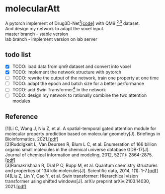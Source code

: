 # molecularAtt

A pytorch implement of Drug3D-Net[<sup>1</sup>](#refer-anchor)[[code]]((https://github.com/anny0316/Drug3D-Net)) with QM9 [<sup>2,3</sup>](#refer-anchor) dataset.  
And design my network to adapt the voxel input.  
master branch - stable version  
lab branch - implement version on lab server

## todo list
- [x] TODO: load data from qm9 dataset and convert into voxel  
- [x] TODO: implement the network structure with pytorch  
- [ ] TODO: rewrite the output of the network, train one property at one time  
- [ ] TODO: adapt the epoch and batch size for a better performance  
- [ ] TODO: add Swin Transformer[<sup>4</sup>](#refer-anchor) in the network  
- [ ] TODO: design my network to rationally combine the two attention modules  

## Reference

<div id="refer-anchor"></div>

[1]Li C, Wang J, Niu Z, et al. A spatial-temporal gated attention module for molecular property prediction based on molecular geometry[J]. Briefings in Bioinformatics, 2021.[[pdf]](https://www.researchgate.net/profile/Jianmin-Wang-3/publication/350706579_A_spatial-temporal_gated_attention_module_for_molecular_property_prediction_based_on_molecular_geometry/links/60726d2b299bf1c911c1fef7/A-spatial-temporal-gated-attention-module-for-molecular-property-prediction-based-on-molecular-geometry.pdf)  
[2]Ruddigkeit L, Van Deursen R, Blum L C, et al. Enumeration of 166 billion organic small molecules in the chemical universe database GDB-17[J]. Journal of chemical information and modeling, 2012, 52(11): 2864-2875.[[pdf]](https://pubs.acs.org/doi/pdf/10.1021/ci300415d)  
[3]Ramakrishnan R, Dral P O, Rupp M, et al. Quantum chemistry structures and properties of 134 kilo molecules[J]. Scientific data, 2014, 1(1): 1-7.[[pdf]](https://www.nature.com/articles/sdata201422)  
[4]Liu Z, Lin Y, Cao Y, et al. Swin transformer: Hierarchical vision transformer using shifted windows[J]. arXiv preprint arXiv:2103.14030, 2021.[[pdf]](https://arxiv.org/pdf/2103.14030)